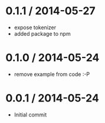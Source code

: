 
0.1.1 / 2014-05-27 
==================

 * expose tokenizer
 * added package to npm

0.1.0 / 2014-05-24 
==================

 * remove example from code :-P

0.0.1 / 2014-05-24 
==================

 * Initial commit
